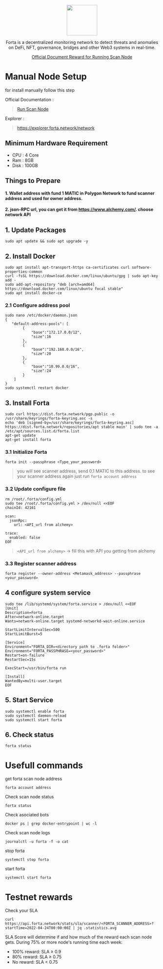 <p align="center">
  <img height="100" height="auto" src="https://user-images.githubusercontent.com/50621007/166480394-78f4659d-f4d8-4194-80de-a4080b207978.png">
</p>

<p align="center">Forta is a decentralized monitoring network to detect threats and anomalies on DeFi, NFT, governance, bridges and other Web3 systems in real-time.<p>

<p align="center">
  <a href="https://forta.notion.site/Rewards-2152a115a3df4f70ae05971a6fa6ac3e">Official Document Reward for Running Scan Node</a>
</p>

# Manual Node Setup

for install manually follow this step

Official Documentation :
> [Run Scan Node](https://docs.forta.network/en/latest/scanner-quickstart/)

Explorer :
> https://explorer.forta.network/network

## Minimum Hardware Requirement 
- CPU   : 4 Core
- Ram   : 8GB
- Disk  : 100GB

## Things to Prepare
#### 1. Wallet address with fund 1 MATIC in Polygon Network to fund scanner address and used for owner address.
#### 2. json-RPC url, you can get it from https://www.alchemy.com/. choose network API

## 1. Update Packages
```
sudo apt update && sudo apt upgrade -y
```

## 2. Install Docker
```
sudo apt install apt-transport-https ca-certificates curl software-properties-common
curl -fsSL https://download.docker.com/linux/ubuntu/gpg | sudo apt-key add -
sudo add-apt-repository "deb [arch=amd64] https://download.docker.com/linux/ubuntu focal stable"
sudo apt install docker-ce
```

### 2.1 Configure address pool
```
sudo nano /etc/docker/daemon.json
{
   "default-address-pools": [
        {
            "base":"172.17.0.0/12",
            "size":16
        },
        {
            "base":"192.168.0.0/16",
            "size":20
        },
        {
            "base":"10.99.0.0/16",
            "size":24
        }
    ]
}
sudo systemctl restart docker
```

## 3. Install Forta
```
sudo curl https://dist.forta.network/pgp.public -o /usr/share/keyrings/forta-keyring.asc -s
echo 'deb [signed-by=/usr/share/keyrings/forta-keyring.asc] https://dist.forta.network/repositories/apt stable main' | sudo tee -a /etc/apt/sources.list.d/forta.list
apt-get update
apt-get install forta
```

### 3.1 Initialize Forta
```
forta init --passphrase <Type_your_password>
```

> you will see scanner address, send 0.1 MATIC to this address. to see your scanner address again just run `forta account address`

### 3.2 Update configure file 
```
rm /root/.forta/config.yml
sudo tee /root/.forta/config.yml > /dev/null <<EOF
chainId: 42161

scan:
  jsonRpc:
    url: <API_url from alchemy>

trace:
  enabled: false
EOF
```

> `<API_url from alchemy>` -> fill this with API you getting from alchemy

### 3.3 Register scanner address
```
forta register --owner-address <Metamask_address> --passphrase <your_password>

```

## 4 configure system service
```
sudo tee /lib/systemd/system/forta.service > /dev/null <<EOF
[Unit]
Description=Forta
After=network-online.target
Wants=network-online.target systemd-networkd-wait-online.service

StartLimitIntervalSec=500
StartLimitBurst=5

[Service]
Environment="FORTA_DIR=<directory path to .forta folder>"
Environment="FORTA_PASSPHRASE=<your_password>"
Restart=on-failure
RestartSec=15s

ExecStart=/usr/bin/forta run

[Install]
WantedBy=multi-user.target
EOF
```

## 5. Start Service
```
sudo systemctl enable forta
sudo systemctl daemon-reload
sudo systemctl start forta
```

## 6. Check status
```
forta status
```

# Usefull commands
get forta scan node address
```
forta account address
```

Check scan node status
```
forta status
```

Check asociated bots
```
docker ps | grep docker-entrypoint | wc -l
```

Check scan node logs
```
journalctl -u forta -f -o cat
```

stop forta
```
systemctl stop forta
```

start forta
```
systemctl start forta
```

# Testnet rewards
Check your SLA
```
curl https://api.forta.network/stats/sla/scanner/<FORTA_SCANNER_ADDRESS>?startTime=2022-04-24T00:00:00Z | jq .statistics.avg
```

SLA Score will determine if and how much of the reward each scan node gets.
During 75% or more node's running time each week:
- 100% reward: SLA ≥ 0.9
- 80% reward: SLA ≥ 0.75
- No reward: SLA < 0.75




